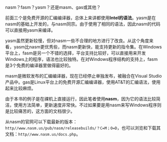 
nasm？fasm？yasm？还是masm、gas或其他？

前面三个是免费开源的汇编编译器，总体上来讲都使用**Intel的语法**。yasm是在nasm的基础上开发的，与nasm同宗。由于使用了相同的语法，因此nasm的代码可以直接用yasm来编译。

yasm虽然更新较慢，但对nasm一些不合理的地方进行了改良。从这个角度来看，yasm比nasm更优秀些，而nasm更新快，能支持更新的指令集。在Windows平台上，fasm是另一个不错的选择，平台支持比较好，可以直接用来开发Windows上的程序，语法也比较独特。在对Windows程序结构的支持上，fasm是3个免费的编译器里做得最好的。

masm是微软发布的汇编编译器，现在已经停止单独发布，被融合在Visual Studio产品中。gas是Linux平台上的免费开源汇编编译器，使用AT&T的汇编语法，使用起来比较麻烦。

由于本书的例子是在祼机上直接运行，因此笔者使用**nasm**，因为它的语法比较简洁，使用方法简单，更新速度非常快。不过如果要是用nasm来写Windows程序则是比较痛苦的，这方面的文档很少。

从nasm的官网可以下载最新的版本：`http//www.nasm.us/pub/nasm/releasebuilds/？C=M；O=D`，也可以浏览和下载其文档：`http//www.nasm.us/docs.php`。